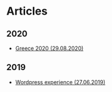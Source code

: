 # Articles

## 2020

- [Greece 2020 (29.08.2020)](./travel/01.md)

## 2019

- [Wordpress experience (27.06.2019)](./code/01.md)
